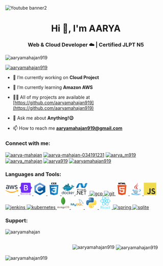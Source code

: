 <img>![Youtube banner2](https://github.com/user-attachments/assets/7487ec95-a4d2-475c-aa63-88ab82dba776)
</img>
<h1 align="center">Hi 👋, I'm AARYA</h1>
<h3 align="center">Web & Cloud Developer ☁️ | Certified JLPT N5</h3>

<p align="left"> <img src="https://komarev.com/ghpvc/?username=aaryamahajan919&label=Profile%20views&color=0e75b6&style=flat" alt="aaryamahajan919" /> </p>

<p align="left"> <a href="https://github.com/ryo-ma/github-profile-trophy"><img src="https://github-profile-trophy.vercel.app/?username=aaryamahajan919" alt="aaryamahajan919" /></a> </p>

- 🔭 I’m currently working on **Cloud Project**

- 🌱 I’m currently learning **Amazon AWS**

- 👨‍💻 All of my projects are available at [https://github.com/aaryamahajan919](https://github.com/aaryamahajan919)

- 💬 Ask me about **Anything!😉**

- 📫 How to reach me **aaryamahajan919@gmail.com**

<h3 align="left">Connect with me:</h3>
<p align="left">
<a href="https://codepen.io/aarya-mahajan" target="blank"><img align="center" src="https://raw.githubusercontent.com/rahuldkjain/github-profile-readme-generator/master/src/images/icons/Social/codepen.svg" alt="aarya-mahajan" height="30" width="40" /></a>
<a href="https://linkedin.com/in/aarya-mahajan-034191231" target="blank"><img align="center" src="https://raw.githubusercontent.com/rahuldkjain/github-profile-readme-generator/master/src/images/icons/Social/linked-in-alt.svg" alt="aarya-mahajan-034191231" height="30" width="40" /></a>
<a href="https://instagram.com/aarya_m919" target="blank"><img align="center" src="https://raw.githubusercontent.com/rahuldkjain/github-profile-readme-generator/master/src/images/icons/Social/instagram.svg" alt="aarya_m919" height="30" width="40" /></a>
<a href="https://www.youtube.com/c/aarya_mahajan" target="blank"><img align="center" src="https://raw.githubusercontent.com/rahuldkjain/github-profile-readme-generator/master/src/images/icons/Social/youtube.svg" alt="aarya_mahajan" height="30" width="40" /></a>
<a href="https://www.codechef.com/users/aarya919" target="blank"><img align="center" src="https://cdn.jsdelivr.net/npm/simple-icons@3.1.0/icons/codechef.svg" alt="aarya919" height="30" width="40" /></a>
<a href="https://www.leetcode.com/aaryamahajan919" target="blank"><img align="center" src="https://raw.githubusercontent.com/rahuldkjain/github-profile-readme-generator/master/src/images/icons/Social/leet-code.svg" alt="aaryamahajan919" height="30" width="40" /></a>
</p>

<h3 align="left">Languages and Tools:</h3>
<p align="left"> <a href="https://aws.amazon.com" target="_blank" rel="noreferrer"> <img src="https://raw.githubusercontent.com/devicons/devicon/master/icons/amazonwebservices/amazonwebservices-original-wordmark.svg" alt="aws" width="40" height="40"/> </a>  <a href="https://getbootstrap.com" target="_blank" rel="noreferrer"> <img src="https://raw.githubusercontent.com/devicons/devicon/master/icons/bootstrap/bootstrap-plain-wordmark.svg" alt="bootstrap" width="40" height="40"/> </a>  <a href="https://www.cprogramming.com/" target="_blank" rel="noreferrer"> <img src="https://raw.githubusercontent.com/devicons/devicon/master/icons/c/c-original.svg" alt="c" width="40" height="40"/> </a>  <a href="https://www.w3schools.com/css/" target="_blank" rel="noreferrer"> <img src="https://raw.githubusercontent.com/devicons/devicon/master/icons/css3/css3-original-wordmark.svg" alt="css3" width="40" height="40"/> </a>  <a href="https://www.docker.com/" target="_blank" rel="noreferrer"> <img src="https://raw.githubusercontent.com/devicons/devicon/master/icons/docker/docker-original-wordmark.svg" alt="docker" width="40" height="40"/> </a>  <a href="https://dotnet.microsoft.com/" target="_blank" rel="noreferrer"> <img src="https://raw.githubusercontent.com/devicons/devicon/master/icons/dot-net/dot-net-original-wordmark.svg" alt="dotnet" width="40" height="40"/> </a>  <a href="https://cloud.google.com" target="_blank" rel="noreferrer"> <img src="https://www.vectorlogo.zone/logos/google_cloud/google_cloud-icon.svg" alt="gcp" width="40" height="40"/> </a>  <a href="https://git-scm.com/" target="_blank" rel="noreferrer"> <img src="https://www.vectorlogo.zone/logos/git-scm/git-scm-icon.svg" alt="git" width="40" height="40"/> </a>  <a href="https://www.w3.org/html/" target="_blank" rel="noreferrer"> <img src="https://raw.githubusercontent.com/devicons/devicon/master/icons/html5/html5-original-wordmark.svg" alt="html5" width="40" height="40"/> </a>  <a href="https://www.java.com" target="_blank" rel="noreferrer"> <img src="https://raw.githubusercontent.com/devicons/devicon/master/icons/java/java-original.svg" alt="java" width="40" height="40"/> </a>  <a href="https://developer.mozilla.org/en-US/docs/Web/JavaScript" target="_blank" rel="noreferrer"> <img src="https://raw.githubusercontent.com/devicons/devicon/master/icons/javascript/javascript-original.svg" alt="javascript" width="40" height="40"/> </a>  <a href="https://www.jenkins.io" target="_blank" rel="noreferrer"> <img src="https://www.vectorlogo.zone/logos/jenkins/jenkins-icon.svg" alt="jenkins" width="40" height="40"/> </a>  <a href="https://kubernetes.io" target="_blank" rel="noreferrer"> <img src="https://www.vectorlogo.zone/logos/kubernetes/kubernetes-icon.svg" alt="kubernetes" width="40" height="40"/> </a>  <a href="https://www.mongodb.com/" target="_blank" rel="noreferrer"> <img src="https://raw.githubusercontent.com/devicons/devicon/master/icons/mongodb/mongodb-original-wordmark.svg" alt="mongodb" width="40" height="40"/> </a>  <a href="https://www.mysql.com/" target="_blank" rel="noreferrer"> <img src="https://raw.githubusercontent.com/devicons/devicon/master/icons/mysql/mysql-original-wordmark.svg" alt="mysql" width="40" height="40"/> </a>  <a href="https://www.python.org" target="_blank" rel="noreferrer"> <img src="https://raw.githubusercontent.com/devicons/devicon/master/icons/python/python-original.svg" alt="python" width="40" height="40"/> </a>  <a href="https://reactjs.org/" target="_blank" rel="noreferrer"> <img src="https://raw.githubusercontent.com/devicons/devicon/master/icons/react/react-original-wordmark.svg" alt="react" width="40" height="40"/> </a>  <a href="https://spring.io/" target="_blank" rel="noreferrer"> <img src="https://www.vectorlogo.zone/logos/springio/springio-icon.svg" alt="spring" width="40" height="40"/> </a>  <a href="https://www.sqlite.org/" target="_blank" rel="noreferrer"> <img src="https://www.vectorlogo.zone/logos/sqlite/sqlite-icon.svg" alt="sqlite" width="40" height="40"/> </a> </p>

<h3 align="left">Support:</h3>
<p><a href="https://www.buymeacoffee.com/aaryamahajan"> <img align="left" src="https://cdn.buymeacoffee.com/buttons/v2/default-yellow.png" height="50" width="210" alt="aaryamahajan" /></a></p><br><br>

<div><p><img align="left" src="https://github-readme-stats.vercel.app/api/top-langs?username=aaryamahajan919&show_icons=true&locale=en&layout=compact" alt="aaryamahajan919" /></p></div>

<p>&nbsp;<img align="center" src="https://github-readme-stats.vercel.app/api?username=aaryamahajan919&show_icons=true&locale=en" alt="aaryamahajan919" /></p>

<p><img align="center" src="https://github-readme-streak-stats.herokuapp.com/?user=aaryamahajan919&" alt="aaryamahajan919" /></p>
